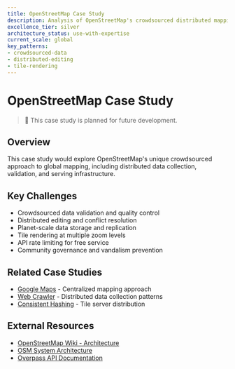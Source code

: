 ```yaml
---
title: OpenStreetMap Case Study
description: Analysis of OpenStreetMap's crowdsourced distributed mapping infrastructure
excellence_tier: silver
architecture_status: use-with-expertise
current_scale: global
key_patterns:
- crowdsourced-data
- distributed-editing
- tile-rendering
---
```


# OpenStreetMap Case Study

> 🚧 This case study is planned for future development.

## Overview
This case study would explore OpenStreetMap's unique crowdsourced approach to global mapping, including distributed data collection, validation, and serving infrastructure.

## Key Challenges
- Crowdsourced data validation and quality control
- Distributed editing and conflict resolution
- Planet-scale data storage and replication
- Tile rendering at multiple zoom levels
- API rate limiting for free service
- Community governance and vandalism prevention

## Related Case Studies
- [Google Maps](../google-maps.md) - Centralized mapping approach
- [Web Crawler](../architects-handbook/case-studies/infrastructure/web-crawler.md) - Distributed data collection patterns
- [Consistent Hashing](consistent-hashing.md) - Tile server distribution

## External Resources
- [OpenStreetMap Wiki - Architecture](https://wiki.openstreetmap.org/wiki/Component_overview/index.md)
- [OSM System Architecture](https://wiki.openstreetmap.org/wiki/Servers/index.md)
- [Overpass API Documentation](https://wiki.openstreetmap.org/wiki/Overpass_API/index.md)